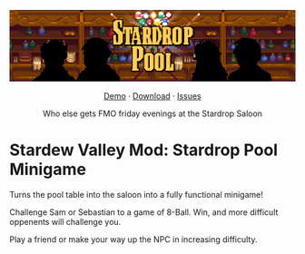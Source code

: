<p align="center">
  <img src="./documentation/images/png/banner.png">
</p>

<p align="center">
  <a href="#">Demo</a>
  ·
  <a href="#">Download</a>
  ·
  <a href="#">Issues</a>
</p>

<p align="center">
  Who else gets FMO friday evenings at the Stardrop Saloon
</p>

# Stardew Valley Mod: Stardrop Pool Minigame

Turns the pool table into the saloon into a fully functional minigame!

Challenge Sam or Sebastian to a game of 8-Ball. Win, and more difficult oppenents will challenge you.


Play a friend or make your way up the NPC in increasing difficulty.